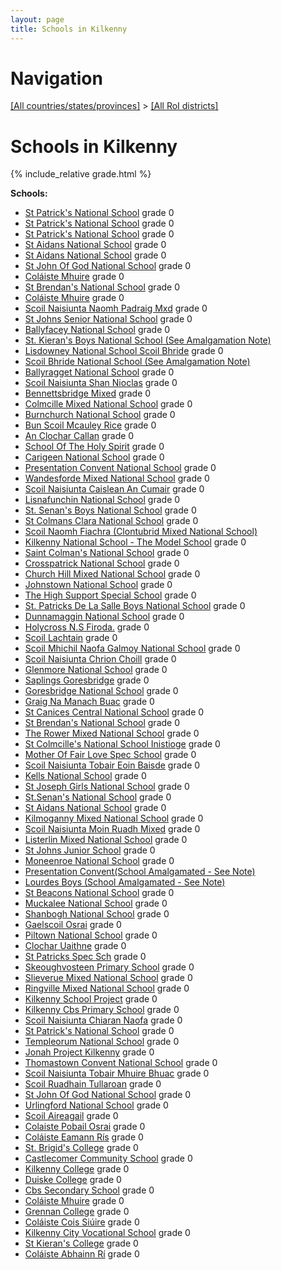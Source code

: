 ```yaml
---
layout: page
title: Schools in Kilkenny
---
```

# Navigation

[[All countries/states/provinces]](../..) > [[All RoI districts]](..)

# Schools in Kilkenny

{% include_relative grade.html %}

**Schools:**

- [St Patrick's National School](St_Patrick's_National_School.md) grade 0
- [St Patrick's National School](St_Patrick's_National_School.md) grade 0
- [St Patrick's National School](St_Patrick's_National_School.md) grade 0
- [St Aidans National School](St_Aidans_National_School.md) grade 0
- [St Aidans National School](St_Aidans_National_School.md) grade 0
- [St John Of God National School](St_John_Of_God_National_School.md) grade 0
- [Coláiste Mhuire](Coláiste_Mhuire.md) grade 0
- [St Brendan's National School](St_Brendan's_National_School.md) grade 0
- [Coláiste Mhuire](Coláiste_Mhuire.md) grade 0
- [Scoil Naisiunta Naomh Padraig Mxd](Scoil_Naisiunta_Naomh_Padraig_Mxd.md) grade 0
- [St Johns Senior National School](St_Johns_Senior_National_School.md) grade 0
- [Ballyfacey National School](Ballyfacey_National_School.md) grade 0
- [St. Kieran's Boys National School (See Amalgamation Note)](St._Kieran's_Boys_National_School_(See_Amalgamation_Note).md)
- [Lisdowney National School Scoil Bhride](Lisdowney_National_School_Scoil_Bhride.md) grade 0
- [Scoil Bhride National School (See Amalgamation Note)](Scoil_Bhride_National_School_(See_Amalgamation_Note).md)
- [Ballyragget National School](Ballyragget_National_School.md) grade 0
- [Scoil Naisiunta Shan Nioclas](Scoil_Naisiunta_Shan_Nioclas.md) grade 0
- [Bennettsbridge Mixed](Bennettsbridge_Mixed.md) grade 0
- [Colmcille Mixed National School](Colmcille_Mixed_National_School.md) grade 0
- [Burnchurch National School](Burnchurch_National_School.md) grade 0
- [Bun Scoil Mcauley Rice](Bun_Scoil_Mcauley_Rice.md) grade 0
- [An Clochar Callan](An_Clochar_Callan.md) grade 0
- [School Of The Holy Spirit](School_Of_The_Holy_Spirit.md) grade 0
- [Carigeen National School](Carigeen_National_School.md) grade 0
- [Presentation Convent National School](Presentation_Convent_National_School.md) grade 0
- [Wandesforde Mixed National School](Wandesforde_Mixed_National_School.md) grade 0
- [Scoil Naisiunta Caislean An Cumair](Scoil_Naisiunta_Caislean_An_Cumair.md) grade 0
- [Lisnafunchin National School](Lisnafunchin_National_School.md) grade 0
- [St. Senan's Boys National School](St._Senan's_Boys_National_School.md) grade 0
- [St Colmans Clara National School](St_Colmans_Clara_National_School.md) grade 0
- [Scoil Naomh Fiachra (Clontubrid Mixed National School)](Scoil_Naomh_Fiachra_(Clontubrid_Mixed_National_School).md)
- [Kilkenny National School - The Model School](Kilkenny_National_School_-_The_Model_School.md) grade 0
- [Saint Colman's National School](Saint_Colman's_National_School.md) grade 0
- [Crosspatrick National School](Crosspatrick_National_School.md) grade 0
- [Church Hill Mixed National School](Church_Hill_Mixed_National_School.md) grade 0
- [Johnstown National School](Johnstown_National_School.md) grade 0
- [The High Support Special School](The_High_Support_Special_School.md) grade 0
- [St. Patricks De La Salle Boys National School](St._Patricks_De_La_Salle_Boys_National_School.md) grade 0
- [Dunnamaggin National School](Dunnamaggin_National_School.md) grade 0
- [Holycross N.S Firoda.](Holycross_N.S_Firoda..md) grade 0
- [Scoil Lachtain](Scoil_Lachtain.md) grade 0
- [Scoil Mhichil Naofa   Galmoy National School](Scoil_Mhichil_Naofa___Galmoy_National_School.md) grade 0
- [Scoil Naisiunta Chrion Choill](Scoil_Naisiunta_Chrion_Choill.md) grade 0
- [Glenmore National School](Glenmore_National_School.md) grade 0
- [Saplings Goresbridge](Saplings_Goresbridge.md) grade 0
- [Goresbridge National School](Goresbridge_National_School.md) grade 0
- [Graig Na Manach Buac](Graig_Na_Manach_Buac.md) grade 0
- [St Canices Central National School](St_Canices_Central_National_School.md) grade 0
- [St Brendan's National School](St_Brendan's_National_School.md) grade 0
- [The Rower Mixed National School](The_Rower_Mixed_National_School.md) grade 0
- [St Colmcille's National School Inistioge](St_Colmcille's_National_School_Inistioge.md) grade 0
- [Mother Of Fair Love Spec School](Mother_Of_Fair_Love_Spec_School.md) grade 0
- [Scoil Naisiunta Tobair Eoin Baisde](Scoil_Naisiunta_Tobair_Eoin_Baisde.md) grade 0
- [Kells National School](Kells_National_School.md) grade 0
- [St Joseph Girls National School](St_Joseph_Girls_National_School.md) grade 0
- [St.Senan's National School](St.Senan's_National_School.md) grade 0
- [St Aidans National School](St_Aidans_National_School.md) grade 0
- [Kilmoganny Mixed National School](Kilmoganny_Mixed_National_School.md) grade 0
- [Scoil Naisiunta Moin Ruadh Mixed](Scoil_Naisiunta_Moin_Ruadh_Mixed.md) grade 0
- [Listerlin Mixed National School](Listerlin_Mixed_National_School.md) grade 0
- [St Johns Junior School](St_Johns_Junior_School.md) grade 0
- [Moneenroe National School](Moneenroe_National_School.md) grade 0
- [Presentation Convent(School Amalgamated - See Note)](Presentation_Convent(School_Amalgamated_-_See_Note).md)
- [Lourdes Boys (School Amalgamated - See Note)](Lourdes_Boys_(School_Amalgamated_-_See_Note).md)
- [St Beacons National School](St_Beacons_National_School.md) grade 0
- [Muckalee National School](Muckalee_National_School.md) grade 0
- [Shanbogh National School](Shanbogh_National_School.md) grade 0
- [Gaelscoil Osrai](Gaelscoil_Osrai.md) grade 0
- [Piltown National School](Piltown_National_School.md) grade 0
- [Clochar Uaithne](Clochar_Uaithne.md) grade 0
- [St Patricks Spec Sch](St_Patricks_Spec_Sch.md) grade 0
- [Skeoughvosteen Primary School](Skeoughvosteen_Primary_School.md) grade 0
- [Slieverue Mixed National School](Slieverue_Mixed_National_School.md) grade 0
- [Ringville Mixed National School](Ringville_Mixed_National_School.md) grade 0
- [Kilkenny School Project](Kilkenny_School_Project.md) grade 0
- [Kilkenny Cbs Primary School](Kilkenny_Cbs_Primary_School.md) grade 0
- [Scoil Naisiunta Chiaran Naofa](Scoil_Naisiunta_Chiaran_Naofa.md) grade 0
- [St Patrick's National School](St_Patrick's_National_School.md) grade 0
- [Templeorum National School](Templeorum_National_School.md) grade 0
- [Jonah Project Kilkenny](Jonah_Project_Kilkenny.md) grade 0
- [Thomastown Convent National School](Thomastown_Convent_National_School.md) grade 0
- [Scoil Naisiunta Tobair Mhuire Bhuac](Scoil_Naisiunta_Tobair_Mhuire_Bhuac.md) grade 0
- [Scoil Ruadhain Tullaroan](Scoil_Ruadhain_Tullaroan.md) grade 0
- [St John Of God National School](St_John_Of_God_National_School.md) grade 0
- [Urlingford National School](Urlingford_National_School.md) grade 0
- [Scoil Aireagail](Scoil_Aireagail.md) grade 0
- [Colaiste Pobail Osrai](Colaiste_Pobail_Osrai.md) grade 0
- [Coláiste Eamann Rís](Coláiste_Eamann_Rís.md) grade 0
- [St. Brigid's College](St._Brigid's_College.md) grade 0
- [Castlecomer Community School](Castlecomer_Community_School.md) grade 0
- [Kilkenny College](Kilkenny_College.md) grade 0
- [Duiske College](Duiske_College.md) grade 0
- [Cbs Secondary School](Cbs_Secondary_School.md) grade 0
- [Coláiste Mhuire](Coláiste_Mhuire.md) grade 0
- [Grennan College](Grennan_College.md) grade 0
- [Coláiste Cois Siúire](Coláiste_Cois_Siúire.md) grade 0
- [Kilkenny City Vocational School](Kilkenny_City_Vocational_School.md) grade 0
- [St Kieran's College](St_Kieran's_College.md) grade 0
- [Coláiste Abhainn Rí](Coláiste_Abhainn_Rí.md) grade 0
